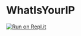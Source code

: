 # WhatIsYourIP

[![Run on Repl.it](https://repl.it/badge/github/rblxploit/WhatIsYourIP)](https://repl.it/github/rblxploit/WhatIsYourIP)